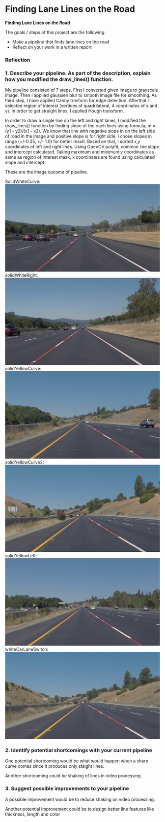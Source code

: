 # **Finding Lane Lines on the Road** 



**Finding Lane Lines on the Road**

The goals / steps of this project are the following:
* Make a pipeline that finds lane lines on the road
* Reflect on your work in a written report



### Reflection

### 1. Describe your pipeline. As part of the description, explain how you modified the draw_lines() function.

My pipeline consisted of 7 steps. First I converted given image to grayscale image. Then I applied gaussien blur to smooth image file for smoothing. As third step, I have applied Canny trnsform for edge detection. Afterthat I selected region of interest (vertices of quadrilateral, 4 coordinates of x and y). In order to get straight lines, I applied Hough transform. 

In order to draw a single line on the left and right lanes, I modified the draw_lines() function by finding slope of the each lines using formula, m = (y1 - y2)/(x1 - x2). We know that line with negative slope in on the left side of road in the image and positive slope is for right side. I chose slopes in range (+/-0.25, +/- 1.0) for better result. Based on that, I sorted x,y coordinates of left and right lines. Using OpenCV polyfit, common line slope and intercept calculated. Taking maximum and minimum y coordinates as same as region of interest mask, x coordinates are found using calculated slope and intercept.  

These are the image oucome of pipeline.

SolidWhiteCurve: 
![alt text](test_images_output/solidWhiteCurve.png "solidWhiteCurve")
solidWhiteRight: 
![alt text](test_images_output/solidWhiteRight.png "solidWhiteRight")
solidYellowCurve: 
![alt text](test_images_output/solidYellowCurve.png "solidYellowCurve")
solidYellowCurve2: 
![alt text](test_images_output/solidYellowCurve2.png "solidYellowCurve2")
solidYellowLeft: 
![alt text](test_images_output/solidYellowLeft.png "solidYellowLeft")
whiteCarLaneSwitch: 
![alt text](test_images_output/whiteCarLaneSwitch.png "whiteCarLaneSwitch")



### 2. Identify potential shortcomings with your current pipeline


One potential shortcoming would be what would happen when a sharp curve comes since it produces only staight lines.

Another shortcoming could be shaking of lines in video processing.


### 3. Suggest possible improvements to your pipeline

A possible improvement would be to reduce shaking on video processing.

Another potential improvement could be to design better line features like thickness, length and color
